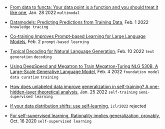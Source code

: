
- [From data to functa: Your data point is a function and you should treat it like one](https://arxiv.org/pdf/2201.12204.pdf), Jan. 28 2022 `multimodal`
- [Datamodels: Predicting Predictions from Training Data](https://arxiv.org/pdf/2202.00622.pdf), Feb. 1 2022 `knowledge tracing`
- [Co-training Improves Prompt-based Learning for Large Language Models](https://arxiv.org/pdf/2202.00828.pdf), Feb. 2 `prompt-based learning`
- [Typical Decoding for Natural Language Generation](https://arxiv.org/pdf/2202.00666.pdf), Feb. 10 2022 `text generation` `decoding`
- [Using DeepSpeed and Megatron to Train Megatron-Turing NLG 530B, A Large-Scale Generative Language Model](https://arxiv.org/pdf/2201.11990.pdf), Feb. 4 2022 `foundation model` `data curation` `training`

- [How does unlabeled data improve generalization in self-training? A one-hidden-layer theoretical analysis](https://arxiv.org/pdf/2201.08514.pdf), Jan. 25 2022 `self-training` `semi-supervised learning`
- [If your data distribution shifts: use self-learning](https://openreview.net/pdf?id=1oEvY1a67c1), `iclr2022` rejected
- [For self-supervised learning, Rationality implies generalization, provably](https://arxiv.org/abs/2010.08508), Oct. 16 2020 `self-supervised learning`
